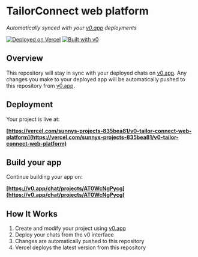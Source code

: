 # TailorConnect web platform

*Automatically synced with your [v0.app](https://v0.app) deployments*

[![Deployed on Vercel](https://img.shields.io/badge/Deployed%20on-Vercel-black?style=for-the-badge&logo=vercel)](https://vercel.com/sunnys-projects-835bea81/v0-tailor-connect-web-platform)
[![Built with v0](https://img.shields.io/badge/Built%20with-v0.app-black?style=for-the-badge)](https://v0.app/chat/projects/AT0WcNgPycg)

## Overview

This repository will stay in sync with your deployed chats on [v0.app](https://v0.app).
Any changes you make to your deployed app will be automatically pushed to this repository from [v0.app](https://v0.app).

## Deployment

Your project is live at:

**[https://vercel.com/sunnys-projects-835bea81/v0-tailor-connect-web-platform](https://vercel.com/sunnys-projects-835bea81/v0-tailor-connect-web-platform)**

## Build your app

Continue building your app on:

**[https://v0.app/chat/projects/AT0WcNgPycg](https://v0.app/chat/projects/AT0WcNgPycg)**

## How It Works

1. Create and modify your project using [v0.app](https://v0.app)
2. Deploy your chats from the v0 interface
3. Changes are automatically pushed to this repository
4. Vercel deploys the latest version from this repository
